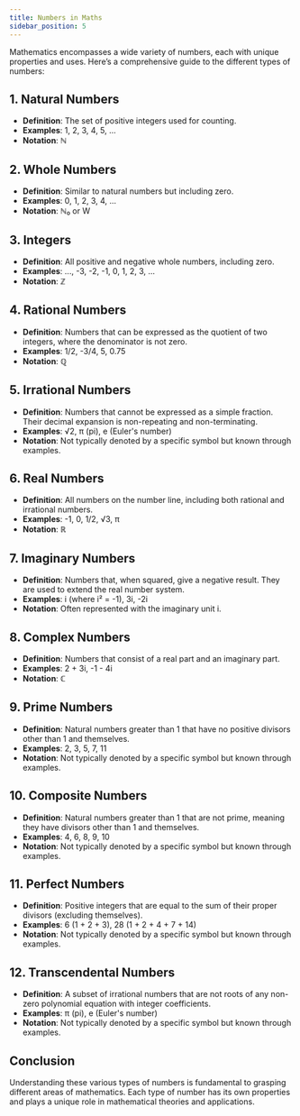 ```yaml
---
title: Numbers in Maths
sidebar_position: 5
---
```


Mathematics encompasses a wide variety of numbers, each with unique properties and uses. Here’s a comprehensive guide to the different types of numbers:

## 1. Natural Numbers

- **Definition**: The set of positive integers used for counting.
- **Examples**: 1, 2, 3, 4, 5, ...
- **Notation**: ℕ

## 2. Whole Numbers

- **Definition**: Similar to natural numbers but including zero.
- **Examples**: 0, 1, 2, 3, 4, ...
- **Notation**: ℕ₀ or W

## 3. Integers

- **Definition**: All positive and negative whole numbers, including zero.
- **Examples**: ..., -3, -2, -1, 0, 1, 2, 3, ...
- **Notation**: ℤ

## 4. Rational Numbers

- **Definition**: Numbers that can be expressed as the quotient of two integers, where the denominator is not zero.
- **Examples**: 1/2, -3/4, 5, 0.75
- **Notation**: ℚ

## 5. Irrational Numbers

- **Definition**: Numbers that cannot be expressed as a simple fraction. Their decimal expansion is non-repeating and non-terminating.
- **Examples**: √2, π (pi), e (Euler's number)
- **Notation**: Not typically denoted by a specific symbol but known through examples.

## 6. Real Numbers

- **Definition**: All numbers on the number line, including both rational and irrational numbers.
- **Examples**: -1, 0, 1/2, √3, π
- **Notation**: ℝ

## 7. Imaginary Numbers

- **Definition**: Numbers that, when squared, give a negative result. They are used to extend the real number system.
- **Examples**: i (where i² = -1), 3i, -2i
- **Notation**: Often represented with the imaginary unit i.

## 8. Complex Numbers

- **Definition**: Numbers that consist of a real part and an imaginary part.
- **Examples**: 2 + 3i, -1 - 4i
- **Notation**: ℂ

## 9. Prime Numbers

- **Definition**: Natural numbers greater than 1 that have no positive divisors other than 1 and themselves.
- **Examples**: 2, 3, 5, 7, 11
- **Notation**: Not typically denoted by a specific symbol but known through examples.

## 10. Composite Numbers

- **Definition**: Natural numbers greater than 1 that are not prime, meaning they have divisors other than 1 and themselves.
- **Examples**: 4, 6, 8, 9, 10
- **Notation**: Not typically denoted by a specific symbol but known through examples.

## 11. Perfect Numbers

- **Definition**: Positive integers that are equal to the sum of their proper divisors (excluding themselves).
- **Examples**: 6 (1 + 2 + 3), 28 (1 + 2 + 4 + 7 + 14)
- **Notation**: Not typically denoted by a specific symbol but known through examples.

## 12. Transcendental Numbers

- **Definition**: A subset of irrational numbers that are not roots of any non-zero polynomial equation with integer coefficients.
- **Examples**: π (pi), e (Euler's number)
- **Notation**: Not typically denoted by a specific symbol but known through examples.

## Conclusion

Understanding these various types of numbers is fundamental to grasping different areas of mathematics. Each type of number has its own properties and plays a unique role in mathematical theories and applications.
